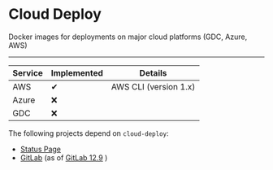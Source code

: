 # Cloud Deploy

Docker images for deployments on major cloud platforms (GDC, Azure, AWS)

---

| Service  | Implemented  |  Details |
|-------|-----|---|
| AWS   | ✔  | AWS CLI (version 1.x)  |
| Azure | ❌  |   |
| GDC   | ❌  |   |

The following projects depend on `cloud-deploy`:
- [Status Page](https://gitlab.com/gitlab-org/status-page)
- [GitLab](htps://gitlab.com/gitlab-org/gitlab) (as of [GitLab 12.9](https://gitlab.com/gitlab-org/gitlab/issues/2079620) )
